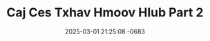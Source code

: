---
layout: movie-video-data
date: 2025-03-01 21:25:08 -0683
categories: movie

# Site Attributes
title: "Caj Ces Txhav Hmoov Hlub Part 2"
permalink: "/movie/Caj_Ces_Txhav_Hmoov_Hlub_Part_2"

# Movie Attributes
synopsis: ""
producer: "Lee Pao Yang"
director: "See Vang"
writer: "See Vang"
video_link: "https://youtu.be/2wYo84c5Eac?si=Qf16nvrlPWTXGNFx"
genre: "Romance"
year: "2005"
release_type: "VHS"
storage: "Center for Hmong Studies"
thumbnail: "/assets/images/movie_thumbnails/Caj Ces Txhav Hmoov Hlub Part 2.jpeg"
publishing_company: "Hmoob Koos Txoos Production"

# Sequels + Parts
base_movie: "Caj Ces Txhav Hmoov Hlub Part 1"
total_parts: 3
sequel: "Caj Ces Txhav Hmoov Hlub Part 3"

# Movie Cast
cast:
- name: "E.T. Yang"
---